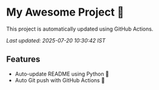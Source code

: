 # My Awesome Project 🚀

This project is automatically updated using GitHub Actions.

_Last updated: 2025-07-20 10:30:42 IST_

## Features
- Auto-update README using Python 🐍
- Auto Git push with GitHub Actions 🤖
